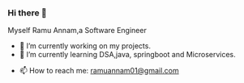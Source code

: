 ### Hi there 👋 
Myself Ramu Annam,a Software Engineer

- 🔭 I’m currently working on my projects.
- 🌱 I’m currently learning DSA,java, springboot and Microservices.
<!--- 👯 I’m looking to collaborate on ...
- 🤔 I’m looking for help with ...
- 💬 Ask me about ... -->
- 📫 How to reach me: ramuannam01@gmail.com
<!--- 😄 Pronouns: ...
- ⚡ Fun fact: ...

⚙️ I use daily: .php, .js, .html, .css, .svg, .psd, .ai
🌍 I'm mostly active within the Laravel Community
💅 Designed: @pestphp, NorthMeetsSouth.audio, ThenPing.me, HappydDev.fm, etc…
💬 ping me about design, branding, laravel, development, design thinking-->
